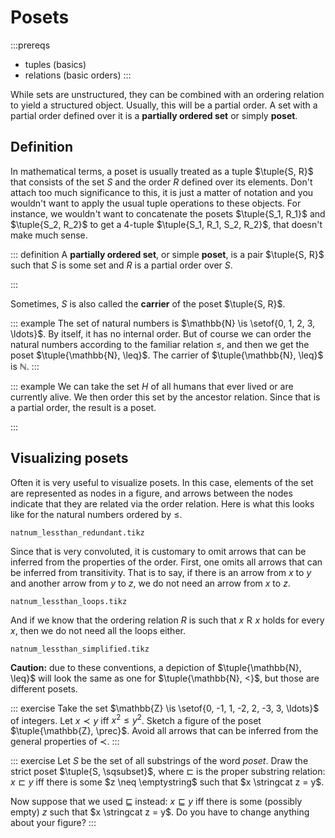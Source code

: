 # Posets

:::prereqs
- tuples (basics)
- relations (basic orders)
:::

While sets are unstructured, they can be combined with an ordering relation to yield a structured object.
Usually, this will be a partial order.
A set with a partial order defined over it is a **partially ordered set** or simply **poset**.

## Definition

In mathematical terms, a poset is usually treated as a tuple $\tuple{S, R}$ that consists of the set $S$ and the order $R$ defined over its elements.
Don't attach too much significance to this, it is just a matter of notation and you wouldn't want to apply the usual tuple operations to these objects.
For instance, we wouldn't want to concatenate the posets $\tuple{S_1, R_1}$ and $\tuple{S_2, R_2}$ to get a 4-tuple $\tuple{S_1, R_1, S_2, R_2}$, that doesn't make much sense.

::: definition
A **partially ordered set**, or simple **poset**, is a pair $\tuple{S, R}$ such that $S$ is some set and $R$ is a partial order over $S$.
<!-- If $R$ is a weak/strict partial order, then $\tuple{S, R}$ is also called a weak/strict poset. -->
:::

Sometimes, $S$ is also called the **carrier** of the poset $\tuple{S, R}$.

::: example
The set of natural numbers is $\mathbb{N} \is \setof{0, 1, 2, 3, \ldots}$.
By itself, it has no internal order.
But of course we can order the natural numbers according to the familiar relation $\leq$, and then we get the poset $\tuple{\mathbb{N}, \leq}$.
The carrier of $\tuple{\mathbb{N}, \leq}$ is $\mathbb{N}$.
:::

::: example
We can take the set $H$ of all humans that ever lived or are currently alive.
We then order this set by the ancestor relation.
Since that is a partial order, the result is a poset.
<!-- If we treat every human as an ancestor of themselves, the ancestor relation is a weak partial order, so once again we get a weak poset. -->
<!-- If we use the more intuitive definition, then we get a strict poset. -->
:::

## Visualizing posets

Often it is very useful to visualize posets.
In this case, elements of the set are represented as nodes in a figure, and arrows between the nodes indicate that they are related via the order relation.
Here is what this looks like for the natural numbers ordered by $\leq$.

~~~ {.include-tikz size=mid}
natnum_lessthan_redundant.tikz
~~~

Since that is very convoluted, it is customary to omit arrows that can be inferred from the properties of the order.
First, one omits all arrows that can be inferred from transitivity.
That is to say, if there is an arrow from $x$ to $y$ and another arrow from $y$ to $z$, we do not need an arrow from $x$ to $z$.

~~~ {.include-tikz size=mid}
natnum_lessthan_loops.tikz
~~~

And if we know that the ordering relation $R$ is such that $x \mathrel{R} x$ holds for every $x$, then we do not need all the loops either.

~~~ {.include-tikz size=mid}
natnum_lessthan_simplified.tikz
~~~

**Caution:** due to these conventions, a depiction of $\tuple{\mathbb{N}, \leq}$ will look the same as one for $\tuple{\mathbb{N}, <}$, but those are different posets.

::: exercise
Take the set $\mathbb{Z} \is \setof{0, -1, 1, -2, 2, -3, 3, \ldots}$ of integers.
Let $x \prec y$ iff $x^2 \leq y^2$.
Sketch a figure of the poset $\tuple{\mathbb{Z}, \prec}$.
Avoid all arrows that can be inferred from the general properties of $\prec$.
:::

::: exercise
Let $S$ be the set of all substrings of the word *poset*.
Draw the strict poset $\tuple{S, \sqsubset}$, where $\sqsubset$ is the proper substring relation: $x \sqsubset y$ iff there is some $z \neq \emptystring$ such that $x \stringcat z = y$.


Now suppose that we used $\sqsubseteq$ instead: $x \sqsubseteq y$ iff there is some (possibly empty) $z$ such that $x \stringcat z = y$.
Do you have to change anything about your figure?
:::

